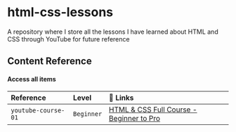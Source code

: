 # html-css-lessons

A repository where I store all the lessons I have learned about HTML and CSS through YouTube for future reference

## Content Reference

#### Access all items


| Reference | Level     | 🔗 Links               |
| :-------- | :------- | :------------------------- |
| `youtube-course-01` | `Beginner` | [HTML & CSS Full Course - Beginner to Pro](https://youtu.be/G3e-cpL7ofc?si=12b1zlgME1_TUOj3)|

